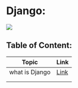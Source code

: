 # Django:

![](https://upload.wikimedia.org/wikipedia/commons/thumb/7/75/Django_logo.svg/2560px-Django_logo.svg.png)


## Table of Content:
| Topic  | Link  |
|---|---|
| what is Django  |  [Link](Djan) |
|   |   |
|   |   |